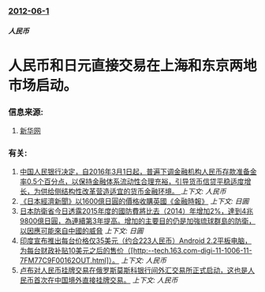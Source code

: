 ### [2012-06-1](/news/2012/06/1/index.md)

##### 人民币
#  人民币和日元直接交易在上海和东京两地市场启动。




### 信息来源:

1. [新华网](http://news.xinhuanet.com/fortune/2012-06/01/c_123224669.htm)

### 有关:

1. [ 中国人民银行决定，自2016年3月1日起，普遍下调金融机构人民币存款准备金率0.5个百分点，以保持金融体系流动性合理充裕，引导货币信贷平稳适度增长，为供给侧结构性改革营造适宜的货币金融环境。 ](/news/2016/03/1/中国人民银行决定-自2016年3月1日起-普遍下调金融机构人民币存款准备金率05个百分点-以保持金融体系流动性合理充.md) _上下文: 人民币_
2. [《日本經濟新聞》以1600億日圓的價格收購英國《金融時報》](/news/2015/07/23/日本經濟新聞-以1600億日圓的價格收購英國-金融時報.md) _上下文: 日圓_
3. [ 日本防衛省今日透露2015年度的國防費將比去（2014）年增加2%，達到4兆9800億日圓，為連續第3年提高。增加的主要目的仍是加強琉球群島的防衛，以因應可能來自中國的威脅](/news/2015/01/6/日本防衛省今日透露2015年度的國防費將比去-2014-年增加2-達到4兆9800億日圓-為連續第3年提高-增加的主.md) _上下文: 日圓_
4. [ 印度宣布推出每台价格仅35美元（约合223人民币）Android 2.2平板电脑，为每台财政补贴10美元之后的售价（[http:--tech.163.com-digi-11-1006-11-7FM77C9F00162OUT.html]）。](/news/2011/10/5/印度宣布推出每台价格仅35美元-约合223人民币-Android-22平板电脑-为每台财政补贴10美元之后的售价.md) _上下文: 人民币_
5. [ 卢布对人民币挂牌交易在俄罗斯莫斯科银行间外汇交易所正式启动，这也是人民币首次在中国境外直接挂牌交易。](/news/2010/12/15/卢布对人民币挂牌交易在俄罗斯莫斯科银行间外汇交易所正式启动-这也是人民币首次在中国境外直接挂牌交易.md) _上下文: 人民币_
